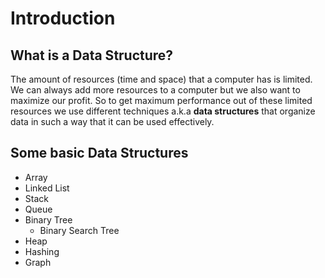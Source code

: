 # Introduction

## What is a Data Structure?
The amount of resources (time and space) that a computer has is limited. We can always add more resources to a computer but we also want to maximize our profit. So to get maximum performance out of these limited resources we use different techniques a.k.a **data structures** that organize data in such a way that it can be used effectively.

## Some basic Data Structures
- Array
- Linked List
- Stack
- Queue
- Binary Tree
	- Binary Search Tree
- Heap
- Hashing
- Graph